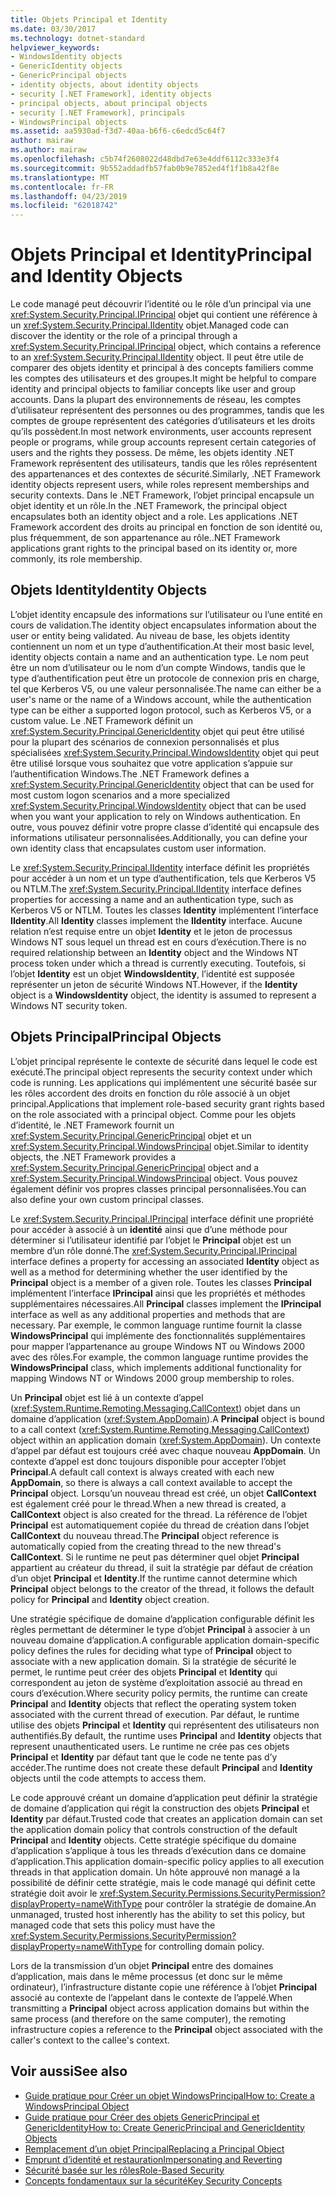 ```yaml
---
title: Objets Principal et Identity
ms.date: 03/30/2017
ms.technology: dotnet-standard
helpviewer_keywords:
- WindowsIdentity objects
- GenericIdentity objects
- GenericPrincipal objects
- identity objects, about identity objects
- security [.NET Framework], identity objects
- principal objects, about principal objects
- security [.NET Framework], principals
- WindowsPrincipal objects
ms.assetid: aa5930ad-f3d7-40aa-b6f6-c6edcd5c64f7
author: mairaw
ms.author: mairaw
ms.openlocfilehash: c5b74f2608022d48dbd7e63e4ddf6112c333e3f4
ms.sourcegitcommit: 9b552addadfb57fab0b9e7852ed4f1f1b8a42f8e
ms.translationtype: MT
ms.contentlocale: fr-FR
ms.lasthandoff: 04/23/2019
ms.locfileid: "62018742"
---
```

# <a name="principal-and-identity-objects"></a><span data-ttu-id="3b634-102">Objets Principal et Identity</span><span class="sxs-lookup"><span data-stu-id="3b634-102">Principal and Identity Objects</span></span>
<span data-ttu-id="3b634-103">Le code managé peut découvrir l’identité ou le rôle d’un principal via une <xref:System.Security.Principal.IPrincipal> objet qui contient une référence à un <xref:System.Security.Principal.IIdentity> objet.</span><span class="sxs-lookup"><span data-stu-id="3b634-103">Managed code can discover the identity or the role of a principal through a <xref:System.Security.Principal.IPrincipal> object, which contains a reference to an <xref:System.Security.Principal.IIdentity> object.</span></span> <span data-ttu-id="3b634-104">Il peut être utile de comparer des objets identity et principal à des concepts familiers comme les comptes des utilisateurs et des groupes.</span><span class="sxs-lookup"><span data-stu-id="3b634-104">It might be helpful to compare identity and principal objects to familiar concepts like user and group accounts.</span></span> <span data-ttu-id="3b634-105">Dans la plupart des environnements de réseau, les comptes d’utilisateur représentent des personnes ou des programmes, tandis que les comptes de groupe représentent des catégories d’utilisateurs et les droits qu’ils possèdent.</span><span class="sxs-lookup"><span data-stu-id="3b634-105">In most network environments, user accounts represent people or programs, while group accounts represent certain categories of users and the rights they possess.</span></span> <span data-ttu-id="3b634-106">De même, les objets identity .NET Framework représentent des utilisateurs, tandis que les rôles représentent des appartenances et des contextes de sécurité.</span><span class="sxs-lookup"><span data-stu-id="3b634-106">Similarly, .NET Framework identity objects represent users, while roles represent memberships and security contexts.</span></span> <span data-ttu-id="3b634-107">Dans le .NET Framework, l’objet principal encapsule un objet identity et un rôle.</span><span class="sxs-lookup"><span data-stu-id="3b634-107">In the .NET Framework, the principal object encapsulates both an identity object and a role.</span></span> <span data-ttu-id="3b634-108">Les applications .NET Framework accordent des droits au principal en fonction de son identité ou, plus fréquemment, de son appartenance au rôle.</span><span class="sxs-lookup"><span data-stu-id="3b634-108">.NET Framework applications grant rights to the principal based on its identity or, more commonly, its role membership.</span></span>  
  
## <a name="identity-objects"></a><span data-ttu-id="3b634-109">Objets Identity</span><span class="sxs-lookup"><span data-stu-id="3b634-109">Identity Objects</span></span>  
 <span data-ttu-id="3b634-110">L’objet identity encapsule des informations sur l’utilisateur ou l’une entité en cours de validation.</span><span class="sxs-lookup"><span data-stu-id="3b634-110">The identity object encapsulates information about the user or entity being validated.</span></span> <span data-ttu-id="3b634-111">Au niveau de base, les objets identity contiennent un nom et un type d’authentification.</span><span class="sxs-lookup"><span data-stu-id="3b634-111">At their most basic level, identity objects contain a name and an authentication type.</span></span> <span data-ttu-id="3b634-112">Le nom peut être un nom d’utilisateur ou le nom d’un compte Windows, tandis que le type d’authentification peut être un protocole de connexion pris en charge, tel que Kerberos V5, ou une valeur personnalisée.</span><span class="sxs-lookup"><span data-stu-id="3b634-112">The name can either be a user's name or the name of a Windows account, while the authentication type can be either a supported logon protocol, such as Kerberos V5, or a custom value.</span></span> <span data-ttu-id="3b634-113">Le .NET Framework définit un <xref:System.Security.Principal.GenericIdentity> objet qui peut être utilisé pour la plupart des scénarios de connexion personnalisés et plus spécialisées <xref:System.Security.Principal.WindowsIdentity> objet qui peut être utilisé lorsque vous souhaitez que votre application s’appuie sur l’authentification Windows.</span><span class="sxs-lookup"><span data-stu-id="3b634-113">The .NET Framework defines a <xref:System.Security.Principal.GenericIdentity> object that can be used for most custom logon scenarios and a more specialized <xref:System.Security.Principal.WindowsIdentity> object that can be used when you want your application to rely on Windows authentication.</span></span> <span data-ttu-id="3b634-114">En outre, vous pouvez définir votre propre classe d’identité qui encapsule des informations utilisateur personnalisées.</span><span class="sxs-lookup"><span data-stu-id="3b634-114">Additionally, you can define your own identity class that encapsulates custom user information.</span></span>  
  
 <span data-ttu-id="3b634-115">Le <xref:System.Security.Principal.IIdentity> interface définit les propriétés pour accéder à un nom et un type d’authentification, tels que Kerberos V5 ou NTLM.</span><span class="sxs-lookup"><span data-stu-id="3b634-115">The <xref:System.Security.Principal.IIdentity> interface defines properties for accessing a name and an authentication type, such as Kerberos V5 or NTLM.</span></span> <span data-ttu-id="3b634-116">Toutes les classes **Identity** implémentent l’interface **IIdentity**.</span><span class="sxs-lookup"><span data-stu-id="3b634-116">All **Identity** classes implement the **IIdentity** interface.</span></span> <span data-ttu-id="3b634-117">Aucune relation n’est requise entre un objet **Identity** et le jeton de processus Windows NT sous lequel un thread est en cours d’exécution.</span><span class="sxs-lookup"><span data-stu-id="3b634-117">There is no required relationship between an **Identity** object and the Windows NT process token under which a thread is currently executing.</span></span> <span data-ttu-id="3b634-118">Toutefois, si l’objet **Identity** est un objet **WindowsIdentity**, l’identité est supposée représenter un jeton de sécurité Windows NT.</span><span class="sxs-lookup"><span data-stu-id="3b634-118">However, if the **Identity** object is a **WindowsIdentity** object, the identity is assumed to represent a Windows NT security token.</span></span>  
  
## <a name="principal-objects"></a><span data-ttu-id="3b634-119">Objets Principal</span><span class="sxs-lookup"><span data-stu-id="3b634-119">Principal Objects</span></span>  
 <span data-ttu-id="3b634-120">L’objet principal représente le contexte de sécurité dans lequel le code est exécuté.</span><span class="sxs-lookup"><span data-stu-id="3b634-120">The principal object represents the security context under which code is running.</span></span> <span data-ttu-id="3b634-121">Les applications qui implémentent une sécurité basée sur les rôles accordent des droits en fonction du rôle associé à un objet principal.</span><span class="sxs-lookup"><span data-stu-id="3b634-121">Applications that implement role-based security grant rights based on the role associated with a principal object.</span></span> <span data-ttu-id="3b634-122">Comme pour les objets d’identité, le .NET Framework fournit un <xref:System.Security.Principal.GenericPrincipal> objet et un <xref:System.Security.Principal.WindowsPrincipal> objet.</span><span class="sxs-lookup"><span data-stu-id="3b634-122">Similar to identity objects, the .NET Framework provides a <xref:System.Security.Principal.GenericPrincipal> object and a <xref:System.Security.Principal.WindowsPrincipal> object.</span></span> <span data-ttu-id="3b634-123">Vous pouvez également définir vos propres classes principal personnalisées.</span><span class="sxs-lookup"><span data-stu-id="3b634-123">You can also define your own custom principal classes.</span></span>  
  
 <span data-ttu-id="3b634-124">Le <xref:System.Security.Principal.IPrincipal> interface définit une propriété pour accéder à associé à un **identité** ainsi que d’une méthode pour déterminer si l’utilisateur identifié par l’objet le **Principal** objet est un membre d’un rôle donné.</span><span class="sxs-lookup"><span data-stu-id="3b634-124">The <xref:System.Security.Principal.IPrincipal> interface defines a property for accessing an associated **Identity** object as well as a method for determining whether the user identified by the **Principal** object is a member of a given role.</span></span> <span data-ttu-id="3b634-125">Toutes les classes **Principal** implémentent l’interface **IPrincipal** ainsi que les propriétés et méthodes supplémentaires nécessaires.</span><span class="sxs-lookup"><span data-stu-id="3b634-125">All **Principal** classes implement the **IPrincipal** interface as well as any additional properties and methods that are necessary.</span></span> <span data-ttu-id="3b634-126">Par exemple, le common language runtime fournit la classe **WindowsPrincipal** qui implémente des fonctionnalités supplémentaires pour mapper l’appartenance au groupe Windows NT ou Windows 2000 avec des rôles.</span><span class="sxs-lookup"><span data-stu-id="3b634-126">For example, the common language runtime provides the **WindowsPrincipal** class, which implements additional functionality for mapping Windows NT or Windows 2000 group membership to roles.</span></span>  
  
 <span data-ttu-id="3b634-127">Un **Principal** objet est lié à un contexte d’appel (<xref:System.Runtime.Remoting.Messaging.CallContext>) objet dans un domaine d’application (<xref:System.AppDomain>).</span><span class="sxs-lookup"><span data-stu-id="3b634-127">A **Principal** object is bound to a call context (<xref:System.Runtime.Remoting.Messaging.CallContext>) object within an application domain (<xref:System.AppDomain>).</span></span> <span data-ttu-id="3b634-128">Un contexte d’appel par défaut est toujours créé avec chaque nouveau **AppDomain**. Un contexte d’appel est donc toujours disponible pour accepter l’objet **Principal**.</span><span class="sxs-lookup"><span data-stu-id="3b634-128">A default call context is always created with each new **AppDomain**, so there is always a call context available to accept the **Principal** object.</span></span> <span data-ttu-id="3b634-129">Lorsqu’un nouveau thread est créé, un objet **CallContext** est également créé pour le thread.</span><span class="sxs-lookup"><span data-stu-id="3b634-129">When a new thread is created, a **CallContext** object is also created for the thread.</span></span> <span data-ttu-id="3b634-130">La référence de l’objet **Principal** est automatiquement copiée du thread de création dans l’objet **CallContext** du nouveau thread.</span><span class="sxs-lookup"><span data-stu-id="3b634-130">The **Principal** object reference is automatically copied from the creating thread to the new thread's **CallContext**.</span></span> <span data-ttu-id="3b634-131">Si le runtime ne peut pas déterminer quel objet **Principal** appartient au créateur du thread, il suit la stratégie par défaut de création d’un objet **Principal** et **Identity**.</span><span class="sxs-lookup"><span data-stu-id="3b634-131">If the runtime cannot determine which **Principal** object belongs to the creator of the thread, it follows the default policy for **Principal** and **Identity** object creation.</span></span>  
  
 <span data-ttu-id="3b634-132">Une stratégie spécifique de domaine d’application configurable définit les règles permettant de déterminer le type d’objet **Principal** à associer à un nouveau domaine d’application.</span><span class="sxs-lookup"><span data-stu-id="3b634-132">A configurable application domain-specific policy defines the rules for deciding what type of **Principal** object to associate with a new application domain.</span></span> <span data-ttu-id="3b634-133">Si la stratégie de sécurité le permet, le runtime peut créer des objets **Principal** et **Identity** qui correspondent au jeton de système d’exploitation associé au thread en cours d’exécution.</span><span class="sxs-lookup"><span data-stu-id="3b634-133">Where security policy permits, the runtime can create **Principal** and **Identity** objects that reflect the operating system token associated with the current thread of execution.</span></span> <span data-ttu-id="3b634-134">Par défaut, le runtime utilise des objets **Principal** et **Identity** qui représentent des utilisateurs non authentifiés.</span><span class="sxs-lookup"><span data-stu-id="3b634-134">By default, the runtime uses **Principal** and **Identity** objects that represent unauthenticated users.</span></span> <span data-ttu-id="3b634-135">Le runtime ne crée pas ces objets **Principal** et **Identity** par défaut tant que le code ne tente pas d’y accéder.</span><span class="sxs-lookup"><span data-stu-id="3b634-135">The runtime does not create these default **Principal** and **Identity** objects until the code attempts to access them.</span></span>  
  
 <span data-ttu-id="3b634-136">Le code approuvé créant un domaine d’application peut définir la stratégie de domaine d’application qui régit la construction des objets **Principal** et **Identity** par défaut.</span><span class="sxs-lookup"><span data-stu-id="3b634-136">Trusted code that creates an application domain can set the application domain policy that controls construction of the default **Principal** and **Identity** objects.</span></span> <span data-ttu-id="3b634-137">Cette stratégie spécifique du domaine d’application s’applique à tous les threads d’exécution dans ce domaine d’application.</span><span class="sxs-lookup"><span data-stu-id="3b634-137">This application domain-specific policy applies to all execution threads in that application domain.</span></span> <span data-ttu-id="3b634-138">Un hôte approuvé non managé a la possibilité de définir cette stratégie, mais le code managé qui définit cette stratégie doit avoir le <xref:System.Security.Permissions.SecurityPermission?displayProperty=nameWithType> pour contrôler la stratégie de domaine.</span><span class="sxs-lookup"><span data-stu-id="3b634-138">An unmanaged, trusted host inherently has the ability to set this policy, but managed code that sets this policy must have the <xref:System.Security.Permissions.SecurityPermission?displayProperty=nameWithType> for controlling domain policy.</span></span>  
  
 <span data-ttu-id="3b634-139">Lors de la transmission d’un objet **Principal** entre des domaines d’application, mais dans le même processus (et donc sur le même ordinateur), l’infrastructure distante copie une référence à l’objet **Principal** associé au contexte de l’appelant dans le contexte de l’appelé.</span><span class="sxs-lookup"><span data-stu-id="3b634-139">When transmitting a **Principal** object across application domains but within the same process (and therefore on the same computer), the remoting infrastructure copies a reference to the **Principal** object associated with the caller's context to the callee's context.</span></span>  
  
## <a name="see-also"></a><span data-ttu-id="3b634-140">Voir aussi</span><span class="sxs-lookup"><span data-stu-id="3b634-140">See also</span></span>

- [<span data-ttu-id="3b634-141">Guide pratique pour Créer un objet WindowsPrincipal</span><span class="sxs-lookup"><span data-stu-id="3b634-141">How to: Create a WindowsPrincipal Object</span></span>](../../../docs/standard/security/how-to-create-a-windowsprincipal-object.md)
- [<span data-ttu-id="3b634-142">Guide pratique pour Créer des objets GenericPrincipal et GenericIdentity</span><span class="sxs-lookup"><span data-stu-id="3b634-142">How to: Create GenericPrincipal and GenericIdentity Objects</span></span>](../../../docs/standard/security/how-to-create-genericprincipal-and-genericidentity-objects.md)
- [<span data-ttu-id="3b634-143">Remplacement d’un objet Principal</span><span class="sxs-lookup"><span data-stu-id="3b634-143">Replacing a Principal Object</span></span>](../../../docs/standard/security/replacing-a-principal-object.md)
- [<span data-ttu-id="3b634-144">Emprunt d’identité et restauration</span><span class="sxs-lookup"><span data-stu-id="3b634-144">Impersonating and Reverting</span></span>](../../../docs/standard/security/impersonating-and-reverting.md)
- [<span data-ttu-id="3b634-145">Sécurité basée sur les rôles</span><span class="sxs-lookup"><span data-stu-id="3b634-145">Role-Based Security</span></span>](../../../docs/standard/security/role-based-security.md)
- [<span data-ttu-id="3b634-146">Concepts fondamentaux sur la sécurité</span><span class="sxs-lookup"><span data-stu-id="3b634-146">Key Security Concepts</span></span>](../../../docs/standard/security/key-security-concepts.md)
